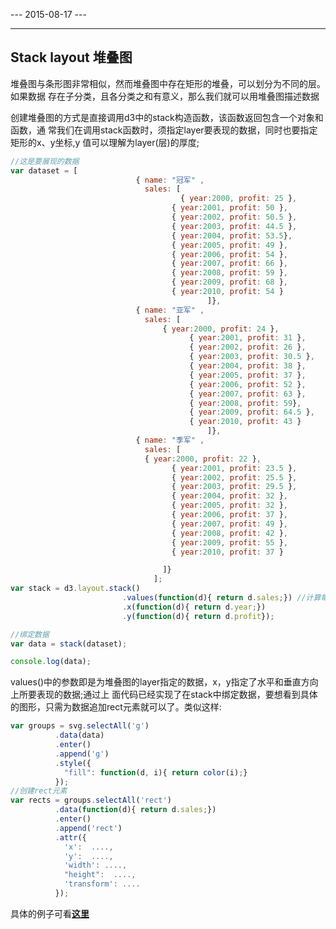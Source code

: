 --- 2015-08-17 ---

-------------------
Stack layout 堆叠图
-------------------
堆叠图与条形图非常相似，然而堆叠图中存在矩形的堆叠，可以划分为不同的层。如果数据
存在子分类，且各分类之和有意义，那么我们就可以用堆叠图描述数据

创建堆叠图的方式是直接调用d3中的stack构造函数，该函数返回包含一个对象和函数，通
常我们在调用stack函数时，须指定layer要表现的数据，同时也要指定矩形的x、y坐标,y
值可以理解为layer(层)的厚度;

``` js
//这是要展现的数据
var dataset = [
							{ name: "冠军" , 
							  sales: [	
									  { year:2000, profit: 25 },
						  			{ year:2001, profit: 50 },
						  			{ year:2002, profit: 50.5 },
						  			{ year:2003, profit: 44.5 },
						  			{ year:2004, profit: 53.5},
						  			{ year:2005, profit: 49 },
						  			{ year:2006, profit: 54 },
						  			{ year:2007, profit: 66 },
						  			{ year:2008, profit: 59 },
						  			{ year:2009, profit: 68 },
						  			{ year:2010, profit: 54 }
											]},
							{ name: "亚军" ,
							  sales: [	 
							      { year:2000, profit: 24 },
							 			{ year:2001, profit: 31 },
							 			{ year:2002, profit: 26 },
							 			{ year:2003, profit: 30.5 },
							 			{ year:2004, profit: 38 },
							 			{ year:2005, profit: 37 },
							 			{ year:2006, profit: 52 },
							 			{ year:2007, profit: 63 },
							 			{ year:2008, profit: 59},
							 			{ year:2009, profit: 64.5 },
							 			{ year:2010, profit: 43 }
											]},
							{ name: "季军" , 
							  sales: [	
	  					      { year:2000, profit: 22 },
	  								{ year:2001, profit: 23.5 },
	  								{ year:2002, profit: 25.5 },
	  								{ year:2003, profit: 29.5 },
	  								{ year:2004, profit: 32 },
	  								{ year:2005, profit: 32 },
	  								{ year:2006, profit: 37 },
	  								{ year:2007, profit: 49 },
	  								{ year:2008, profit: 42 },
	  								{ year:2009, profit: 55 },
	  								{ year:2010, profit: 37 }

							      ]}
								];
var stack = d3.layout.stack()
						 .values(function(d){ return d.sales;}) //计算每个系列的基线堆叠柱形或区域图 
						 .x(function(d){ return d.year;})
						 .y(function(d){ return d.profit});

//绑定数据
var data = stack(dataset);

console.log(data); 
```
values()中的参数即是为堆叠图的layer指定的数据，x，y指定了水平和垂直方向上所要表现的数据;通过上
面代码已经实现了在stack中绑定数据，要想看到具体的图形，只需为数据追加rect元素就可以了。类似这样:

``` js
var groups = svg.selectAll('g')
		  .data(data)
		  .enter()
		  .append('g')
		  .style({
		  	"fill": function(d, i){ return color(i);}
		  });
//创建rect元素
var rects = groups.selectAll('rect')
		  .data(function(d){ return d.sales;})
		  .enter()
		  .append('rect')
		  .attr({
		  	'x':  ....,
		  	'y':  ....,
		  	'width': ....,
		  	"height":  ....,
		  	'transform': ....
		  });
```
具体的例子可看<a href=""><strong>这里</strong></a>